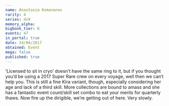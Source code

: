 ```yaml
---
name: Anastasia Komananov
rarity: 4
series: ds9
memory_alpha:
bigbook_tier: 6
events: 47
in_portal: true
date: 24/04/2017
obtained: Event
mega: false
published: true
---
```


‘Licensed to sit in cryo’ doesn’t have the same ring to it, but if you thought you’d be using a 2017 Super Rare crew on every voyage, well then we can’t help you. This is still a fine Kira variant, though, especially considering her age and lack of a third skill. More collections are bound to amass and she has a fantastic event count/skill set combo to eat your merits for quarterly thaws. Now fire up the dirigible, we’re getting out of here. Very slowly.
